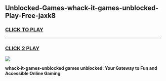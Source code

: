 
## Unblocked-Games-whack-it-games-unblocked-Play-Free-jaxk8
<h3>
<a href="https://premium76.site?title=whack-it-games-unblocked&ref=09A">CLICK TO PLAY</a></h3>
<hr>

<h3>
<a href="https://premium76.site?title=whack-it-games-unblocked&ref=09A">CLICK 2 PLAY</a>
  
</h3>

<a href="https://premium76.site?title=whack-it-games-unblocked&ref=09A"><img src="https://clearcache.store/games.png"></a>


**whack-it-games-unblocked games unblocked: Your Gateway to Fun and Accessible Online Gaming**
